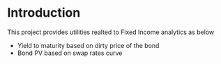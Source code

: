 # Introduction
This project provides utilities realted to Fixed Income analytics as below

- Yield to maturity based on dirty price of the bond
- Bond PV based on swap rates curve